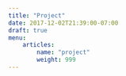 ```yaml
---
title: "Project"
date: 2017-12-02T21:39:00-07:00
draft: true
menu:
    articles:
        name: "project"
        weight: 999
---
```


